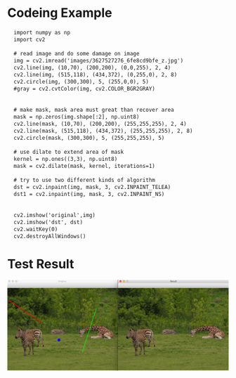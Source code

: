 # Codeing Example

      import numpy as np
      import cv2

      # read image and do some damage on image
      img = cv2.imread('images/3627527276_6fe8cd9bfe_z.jpg')
      cv2.line(img, (10,70), (200,200), (0,0,255), 2, 4)
      cv2.line(img, (515,118), (434,372), (0,255,0), 2, 8)
      cv2.circle(img, (300,300), 5, (255,0,0), 5)
      #gray = cv2.cvtColor(img, cv2.COLOR_BGR2GRAY)


      # make mask, mask area must great than recover area
      mask = np.zeros(img.shape[:2], np.uint8)
      cv2.line(mask, (10,70), (200,200), (255,255,255), 2, 4)
      cv2.line(mask, (515,118), (434,372), (255,255,255), 2, 8)
      cv2.circle(mask, (300,300), 5, (255,255,255), 5)

      # use dilate to extend area of mask
      kernel = np.ones((3,3), np.uint8)
      mask = cv2.dilate(mask, kernel, iterations=1)

      # try to use two different kinds of algorithm
      dst = cv2.inpaint(img, mask, 3, cv2.INPAINT_TELEA)
      dst1 = cv2.inpaint(img, mask, 3, cv2.INPAINT_NS)


      cv2.imshow('original',img)
      cv2.imshow('dst', dst)
      cv2.waitKey(0)
      cv2.destroyAllWindows()
        
# Test Result
<img src="https://github.com/xidaniel/OpenCV-Practices/blob/master/Images/inpaint.png"  alt="Person in right" align=center />
